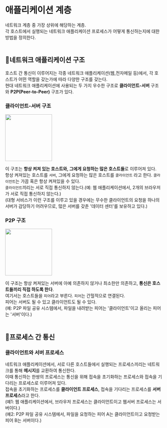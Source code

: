 # 애플리케이션 계층
네트워크 계층 중 가장 상위에 해당하는 계층.  
각 호스트에서 실행되는 네트워크 애플리케이션 프로세스가 어떻게 통신하는지에 대한 방법을 정의한다.  
<br/>

## 📌네트워크 애플리케이션 구조
호스트 간 통신이 이루어지는 각종 네트워크 애플리케이션(웹,전자메일 등)에서, 각 호스트가 어떤 역할을 갖는가에 따라 다양한 구조를 갖는다.  
현대 네트워크 애플리케이션에 사용되는 두 가지 우수한 구조로 **클라이언트-서버** 구조와 **P2P(Peer-to-Peer)** 구조가 있다.  

### 클라이언트-서버 구조
<img src="https://upload.wikimedia.org/wikipedia/commons/thumb/f/fb/Server-based-network.svg/200px-Server-based-network.svg.png" width="150">

이 구조는 **항상 켜져 있는 호스트와, 그에게 요청하는 많은 호스트들**로 이루어져 있다.  
항상 켜져있는 호스트를 `서버`, 그에게 요청하는 많은 호스트를 `클라이언트` 라고 한다. `클라이언트`는 가끔 혹은 항상 켜져있을 수 있다.  
`클라이언트`끼리는 서로 직접 통신하지 않는다.(예: 웹 애플리케이션에서, 2개의 브라우저가 서로 직접 통신하지 않는다.)  
(대형 서비스가 이런 구조를 이루고 있을 경우에는 무수한 클라이언트의 요청을 하나의 서버가 감당하기 어려우므로, 많은 서버를 갖춘 '데이터 센터'를 보유하고 있다.)

### P2P 구조
<img src="https://upload.wikimedia.org/wikipedia/commons/thumb/3/3f/P2P-network.svg/200px-P2P-network.svg.png" width="150">

이 구조는 항상 켜져있는 서버에 아예 의존하지 않거나 최소한만 의존하고, **통신은 호스트들끼리 직접 하도록 한다**.  
여기서는 호스트들을 `피어`라고 부른다. `피어`는 간헐적으로 연결된다.  
피어는 서버도 될 수 있고 클라이언트도 될 수 있다.  
(예: P2P 파일 공유 시스템에서, 파일을 내려받는 피어는 '클라이언트'이고 올리는 피어는 '서버'이다.)  
<br/>

## 📌프로세스 간 통신

### 클라이언트와 서버 프로세스
네트워크 애플리케이션에서, 서로 다른 호스트들에서 실행되는 프로세스끼리는 네트워크를 통해 **메시지**를 교환하여 통신한다.  
이때 통신하는 한쌍의 프로세스는 통신을 위해 접속을 초기화하는 프로세스와 접속을 기다리는 프로세스로 이루어져 있다.  
접속을 초기화하는 프로세스를 **클라이언트 프로세스**, 접속을 기다리는 프로세스를 **서버 프로세스**라고 한다.  
(예1: 웹 애플리케이션에서, 브라우저 프로세스는 클라이언트이고 웹서버 프로세스는 서버이다.)  
(예2: P2P 파일 공유 시스템에서, 파일을 요청하는 피어 A는 클라이언트이고 요청받는 피어 B는 서버이다.)
